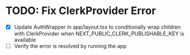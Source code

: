 # TODO: Fix ClerkProvider Error

- [x] Update AuthWrapper in app/layout.tsx to conditionally wrap children with ClerkProvider when NEXT_PUBLIC_CLERK_PUBLISHABLE_KEY is available
- [ ] Verify the error is resolved by running the app

